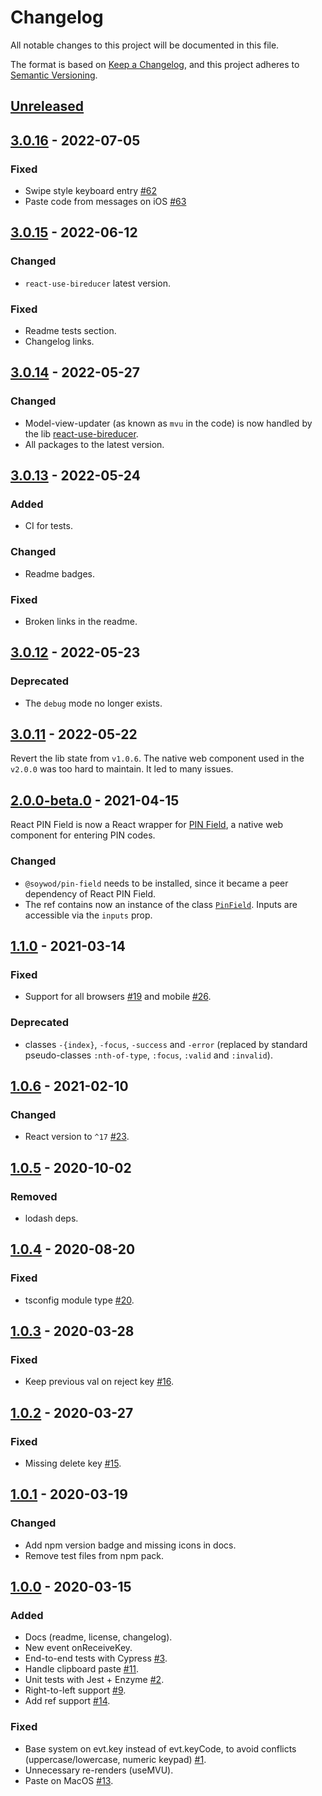 # Changelog

All notable changes to this project will be documented in this file.

The format is based on [Keep a
Changelog](https://keepachangelog.com/en/1.0.0/), and this project
adheres to [Semantic Versioning](https://semver.org/spec/v2.0.0.html).

## [Unreleased]

## [3.0.16] - 2022-07-05

### Fixed

- Swipe style keyboard entry [#62]
- Paste code from messages on iOS [#63]

## [3.0.15] - 2022-06-12

### Changed

- `react-use-bireducer` latest version.

### Fixed

- Readme tests section.
- Changelog links.

## [3.0.14] - 2022-05-27

### Changed

- Model-view-updater (as known as `mvu` in the code) is now handled by
  the lib [react-use-bireducer](https://github.com/soywod/react-use-bireducer).
- All packages to the latest version.

## [3.0.13] - 2022-05-24

### Added

- CI for tests.

### Changed

- Readme badges.

### Fixed

- Broken links in the readme.

## [3.0.12] - 2022-05-23

### Deprecated

- The `debug` mode no longer exists.

## [3.0.11] - 2022-05-22

Revert the lib state from `v1.0.6`. The native web component used in
the `v2.0.0` was too hard to maintain. It led to many issues.

## [2.0.0-beta.0] - 2021-04-15

React PIN Field is now a React wrapper for [PIN
Field](https://github.com/soywod/pin-field), a native web component
for entering PIN codes.

### Changed

- `@soywod/pin-field` needs to be installed, since it became a peer
  dependency of React PIN Field.
- The ref contains now an instance of the class
  [`PinField`](https://github.com/soywod/pin-field/blob/master/lib/pin-field.ts).
  Inputs are accessible via the `inputs` prop.

## [1.1.0] - 2021-03-14

### Fixed

- Support for all browsers [#19] and mobile [#26].

### Deprecated

- classes `-{index}`, `-focus`, `-success` and `-error` (replaced by
  standard pseudo-classes `:nth-of-type`, `:focus`, `:valid` and
  `:invalid`).

## [1.0.6] - 2021-02-10

### Changed

- React version to `^17` [#23].

## [1.0.5] - 2020-10-02

### Removed

- lodash deps.

## [1.0.4] - 2020-08-20

### Fixed

- tsconfig module type [#20].

## [1.0.3] - 2020-03-28

### Fixed

- Keep previous val on reject key [#16].

## [1.0.2] - 2020-03-27

### Fixed

- Missing delete key [#15].

## [1.0.1] - 2020-03-19

### Changed

- Add npm version badge and missing icons in docs.
- Remove test files from npm pack.

## [1.0.0] - 2020-03-15

### Added

- Docs (readme, license, changelog).
- New event onReceiveKey.
- End-to-end tests with Cypress [#3].
- Handle clipboard paste [#11].
- Unit tests with Jest + Enzyme [#2].
- Right-to-left support [#9].
- Add ref support [#14].

### Fixed

- Base system on evt.key instead of evt.keyCode, to avoid conflicts
  (uppercase/lowercase, numeric keypad) [#1].
- Unnecessary re-renders (useMVU).
- Paste on MacOS [#13].

[unreleased]: https://github.com/soywod/react-pin-field/compare/v3.0.16...HEAD
[3.0.16]: https://github.com/soywod/react-pin-field/compare/v3.0.15...v3.0.16
[3.0.15]: https://github.com/soywod/react-pin-field/compare/v3.0.14...v3.0.15
[3.0.14]: https://github.com/soywod/react-pin-field/compare/v3.0.13...v3.0.14
[3.0.13]: https://github.com/soywod/react-pin-field/compare/v3.0.12...v3.0.13
[3.0.12]: https://github.com/soywod/react-pin-field/compare/v3.0.11...v3.0.12
[3.0.11]: https://github.com/soywod/react-pin-field/compare/v2.0.0-beta.0...v3.0.11
[2.0.0-beta.0]: https://github.com/soywod/react-pin-field/compare/v1.1.0...v2.0.0-beta.0
[1.1.0]: https://github.com/soywod/react-pin-field/compare/v1.0.6...v1.1.0
[1.0.6]: https://github.com/soywod/react-pin-field/compare/v1.0.5...v1.0.6
[1.0.5]: https://github.com/soywod/react-pin-field/compare/v1.0.4...v1.0.5
[1.0.4]: https://github.com/soywod/react-pin-field/compare/v1.0.3...v1.0.4
[1.0.3]: https://github.com/soywod/react-pin-field/compare/v1.0.2...v1.0.3
[1.0.2]: https://github.com/soywod/react-pin-field/compare/v1.0.1...v1.0.2
[1.0.1]: https://github.com/soywod/react-pin-field/compare/v1.0.0...v1.0.1
[1.0.0]: https://github.com/soywod/react-pin-field/releases/tag/v1.0.0

[#1]: https://github.com/soywod/react-pin-field/issues/1
[#2]: https://github.com/soywod/react-pin-field/issues/2
[#3]: https://github.com/soywod/react-pin-field/issues/3
[#9]: https://github.com/soywod/react-pin-field/issues/9
[#11]: https://github.com/soywod/react-pin-field/issues/11
[#13]: https://github.com/soywod/react-pin-field/issues/13
[#14]: https://github.com/soywod/react-pin-field/issues/14
[#15]: https://github.com/soywod/react-pin-field/issues/15
[#16]: https://github.com/soywod/react-pin-field/issues/16
[#19]: https://github.com/soywod/react-pin-field/issues/19
[#20]: https://github.com/soywod/react-pin-field/issues/20
[#23]: https://github.com/soywod/react-pin-field/issues/23
[#26]: https://github.com/soywod/react-pin-field/issues/26
[#62]: https://github.com/soywod/react-pin-field/issues/62
[#63]: https://github.com/soywod/react-pin-field/issues/63
